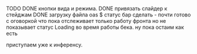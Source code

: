 TODO
    DONE кнопки вида и режима. 
    DONE привязать слайдер к стейджам
    DONE загрузку файла oas
    $ статус бар сделать - почти готово с оговоркой что пока отслеживает только работу фронта 
        но не показывает статус Loading во время работы бека. ну  пока остаим как есть

приступаем уже к инференсу. 
    

